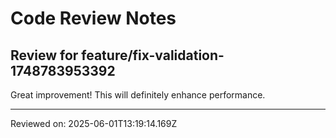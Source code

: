 # Code Review Notes

## Review for feature/fix-validation-1748783953392

Great improvement! This will definitely enhance performance.

---
Reviewed on: 2025-06-01T13:19:14.169Z